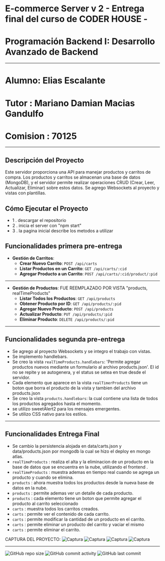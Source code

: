 # E-commerce Server v 2 - Entrega final del curso de CODER HOUSE - 
# Programación Backend I: Desarrollo Avanzado de Backend

----

# Alumno: Elias Escalante
# Tutor : Mariano Damian Macias Gandulfo
# Comision : 70125

----

## Descripción del Proyecto

Este servidor proporciona una API para manejar productos y carritos de compra. Los productos y carritos se almacenan una base de datos (MongoDB), y el servidor permite realizar operaciones CRUD (Crear, Leer, Actualizar, Eliminar) sobre estos datos.
Se agrego Websockets al proyecto y vistas con plantillas.

## Cómo Ejecutar el Proyecto

- 1 . descargar el repositorio
- 2 . inicia el server con "npm start"
- 3 . la pagina inicial describe los metodos a utilizar



## Funcionalidades primera pre-entrega

- **Gestión de Carritos**:
  - **Crear Nuevo Carrito**: `POST /api/carts`
  - **Listar Productos en un Carrito**: `GET /api/carts/:cid`
  - **Agregar Producto a un Carrito**: `POST /api/carts/:cid/product/:pid`

----
- **Gestión de Productos**: FUE REEMPLAZADO POR VISTA "products, realTimeProducts"
  - **Listar Todos los Productos**: `GET /api/products`
  - **Obtener Producto por ID**: `GET /api/products/:pid`
  - **Agregar Nuevo Producto**: `POST /api/products`
  - **Actualizar Producto**: `PUT /api/products/:pid`
  - **Eliminar Producto**: `DELETE /api/products/:pid`
----
## Funcionalidades segunda pre-entrega

- Se agrego al proyecto Websockets y se integro el trabajo con vistas.
- Se implemento handlebars.
- Se creo la vista `realTimeProducts.handlebars`: 'Permite agregar productos nuevos mediante un formulario al archivo products.json'. El id no se repite y se autogenera, y el status se setea en true desde el servidor.
- Cada elemento que aparece en la vista `realTimerProducts` tiene un boton que borra el producto de la vista y tambien del archivo products.json
- Se creo la vista `products.handlebars`: la cual contiene una lista de todos los productos agregados hasta el momento.
- se utilizo sweetAlert2 para los mensajes emergentes.
- Se utilizo CSS nativo para los estilos.
----
## Funcionalidades Entrega Final
- Se cambio la persistencia alojada en data/carts.json y data/products.json por mongodb la cual se hizo el deploy en mongo atlas.
-  `realTimeProducts` : realiza el alta y la eliminacion de un producto en la base de datos que se encuentra en la nube, utilizando el frontend .
- `realTimeProducts` : muestra ademas en tiempo real cuando se agrega un producto y cuando se elimina.
- `products` : ahora muestra todos los productos desde la nueva base de datos en la nube. 
- `products` : permite ademas ver un detalle de cada producto.
- `products` : cada elemento tiene un boton que permite agregar el producto al carrito seleccionado
- `carts` : muestra todos los carritos creados.
- `carts` : permite ver el contenido de cada carrito.
- `carts` : permite modificar la cantidad de un producto en el carrito.
- `carts` : permite eliminar un producto del carrito y vaciar el mismo
- `carts` : permite eliminar el carrito.


CAPTURA DEL PROYECTO:
![Captura](https://github.com/eliasescalante/proyectoFinal_api_commerce/blob/main/public/img/capture_index.png)
![Captura](https://github.com/eliasescalante/proyectoFinal_api_commerce/blob/main/public/img/capture_lista_productos.png)
![Captura](https://github.com/eliasescalante/proyectoFinal_api_commerce/blob/main/public/img/capture_gestion_carritos.png)
![Captura](https://github.com/eliasescalante/proyectoFinal_api_commerce/blob/main/public/img/capture_detalle_carrito.png)

----

![GitHub repo size](https://img.shields.io/github/repo-size/eliasescalante/proyectoFinal_api_commerce
)
![GitHub commit activity](https://img.shields.io/github/commit-activity/m/eliasescalante/proyectoFinal_api_commerce
)
![GitHub last commit](https://img.shields.io/github/last-commit/eliasescalante/proyectoFinal_api_commerce
)
